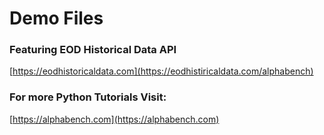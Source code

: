 # Demo Files
### Featuring EOD Historical Data API
[https://eodhistoricaldata.com](https://eodhistiricaldata.com/alphabench)

### For more Python Tutorials Visit:
[https://alphabench.com](https://alphabench.com)
